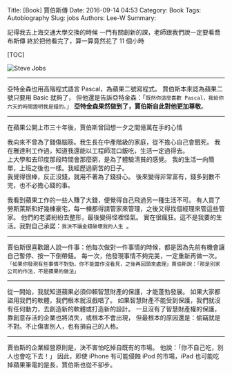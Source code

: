 Title: [Book] 賈伯斯傳
Date: 2016-09-14 04:53
Category: Book
Tags: Autobiography
Slug: jobs
Authors: Lee-W
Summary:

記得我去上海交通大學交換的時候
一門有關創新的課，老師跟我們說一定要看喬布斯傳
終於把他看完了，算一算竟然花了 11 個小時

<!--more-->

[TOC]

![Steve Jobs]({static}/images/books/7zs4aDC.jpg)

---

亞特金森也用高階程式語言 Pascal，為蘋果二號寫程式。
賈伯斯本來認為蘋果二號只要用 Basic 就夠了，
但他還是告訴亞特金森：「`既然你這麼喜歡 Pascal，我給你六天的時間證明我是錯的。`」
**亞特金森果然做到了，賈伯斯自此對他更加尊敬**。

---

在蘋果公開上市三十年後，賈伯斯曾回想一夕之間億萬在手的心情

我向來不曾為了錢傷腦筋。我生長在中產階級的家庭，從不擔心自己會餓死。
我在雅達利工作過，知道我還能以工程師混口飯吃，生活一定過得去。  
上大學和去印度那段時間會那麼窮，是為了體驗清貧的感覺。
我的生活一向簡單，上班之後也一樣。我經歷過窮苦的日子。  
我覺得很棒，反正沒錢，就用不著為了錢掛心。
後來變得非常富有，錢多到數不完，也不必擔心錢的事。

我看到蘋果工作的一些人賺了大錢，便覺得自己飛過另一種生活不可。
有人買了勞斯萊斯和好幾棟豪宅，每一棟都得請管家來管理，之後又得找個經理來管這些管家。
他們的老婆紛紛去整形，最後變得怪裡怪氣。
實在很瘋狂。這不是我要的生活。我對自己承諾：`我決不讓金錢破壞我的人生 `。

---

賈伯斯很喜歡跟人說一件事：他每次做對一件事情的時候，都是因為先前有機會讓自己暫停、按一下倒帶鈕。
每一次，他發現事情不夠完美，一定重新再做一次。
`「如果你發現有些事情不對勁，你不能當作沒看見，之後再回頭來處理」賈伯斯說：「那是別家公司的作法，不是蘋果的做法」`

---

從一開始，我就知道蘋果必須仰賴智慧財產的保護，才能蓬勃發展。
如果大家都盜用我們的軟體，我們根本就沒戲唱了。
如果智慧財產不能受到保護，我們就沒有任何動力，去創造新的軟體或打造新的設計。
一旦沒有了智慧財產權的保護，靠創意存活的企業也將消失，或根本不會出現，
但最根本的原因還是：偷竊就是不對。不止傷害別人，也有損自己的人格。

---

賈伯斯的企業經營原則是，決不害怕吃掉自既有的市場。
他說：「你不自己吃，別人也會吃下去！」
因此，即使 iPhone 有可能侵蝕 iPod 的市場，iPad 也可能吃掉蘋果筆電的是長，賈伯斯也從不卻步。
